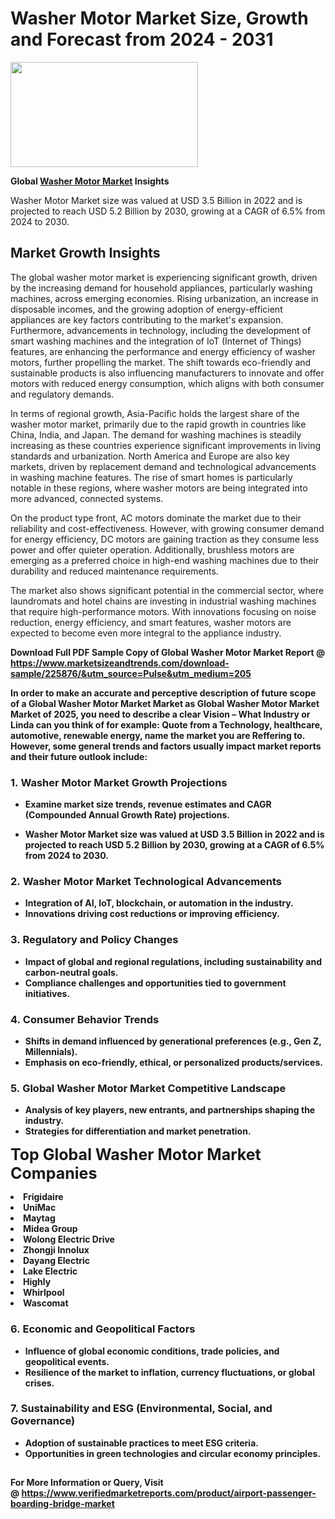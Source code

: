 <H1>Washer Motor Market Size, Growth and Forecast from 2024 - 2031</H1><img class="aligncenter size-medium wp-image-584254" src="https://thirdeyenews.in/wp-content/uploads/2024/09/Global-Market-Research-300x168.jpeg" alt="" width="300" height="168" /><p><strong>Global&nbsp;<a href="https://www.marketsizeandtrends.com/download-sample/225876/&amp;utm_source=Pulse&amp;utm_medium=205">Washer Motor Market</a> Insights</strong></p><p>Washer Motor Market size was valued at USD 3.5 Billion in 2022 and is projected to reach USD 5.2 Billion by 2030, growing at a CAGR of 6.5% from 2024 to 2030.</p><p><h2>Market Growth Insights</h2> <p>The global washer motor market is experiencing significant growth, driven by the increasing demand for household appliances, particularly washing machines, across emerging economies. Rising urbanization, an increase in disposable incomes, and the growing adoption of energy-efficient appliances are key factors contributing to the market's expansion. Furthermore, advancements in technology, including the development of smart washing machines and the integration of IoT (Internet of Things) features, are enhancing the performance and energy efficiency of washer motors, further propelling the market. The shift towards eco-friendly and sustainable products is also influencing manufacturers to innovate and offer motors with reduced energy consumption, which aligns with both consumer and regulatory demands.</p> <p><strong></strong></p> <p>In terms of regional growth, Asia-Pacific holds the largest share of the washer motor market, primarily due to the rapid growth in countries like China, India, and Japan. The demand for washing machines is steadily increasing as these countries experience significant improvements in living standards and urbanization. North America and Europe are also key markets, driven by replacement demand and technological advancements in washing machine features. The rise of smart homes is particularly notable in these regions, where washer motors are being integrated into more advanced, connected systems.</p> <p>On the product type front, AC motors dominate the market due to their reliability and cost-effectiveness. However, with growing consumer demand for energy efficiency, DC motors are gaining traction as they consume less power and offer quieter operation. Additionally, brushless motors are emerging as a preferred choice in high-end washing machines due to their durability and reduced maintenance requirements.</p> <p>The market also shows significant potential in the commercial sector, where laundromats and hotel chains are investing in industrial washing machines that require high-performance motors. With innovations focusing on noise reduction, energy efficiency, and smart features, washer motors are expected to become even more integral to the appliance industry.</p> <p><strong></p><p><span class=""><strong>Download Full PDF Sample Copy of Global Washer Motor Market Report</strong> @ <a href="https://www.marketsizeandtrends.com/download-sample/225876/&amp;utm_source=Pulse&amp;utm_medium=205" target="_blank">https://www.marketsizeandtrends.com/download-sample/225876/&amp;utm_source=Pulse&amp;utm_medium=205</a></span></p><p>In order to make an accurate and perceptive description of future scope of a Global&nbsp;Washer Motor Market Market as Global&nbsp;Washer Motor Market Market of 2025, you need to describe a clear Vision &ndash; What Industry or Linda can you think of for example: Quote from a Technology, healthcare, automotive, renewable energy, name the market you are Reffering to. However, some general trends and factors usually impact market reports and their future outlook include:</p><h3>1.&nbsp;<strong>Washer Motor Market Growth Projections</strong></h3><ul><li>Examine market size trends, revenue estimates and CAGR (Compounded Annual Growth Rate) projections.</li><li><p>Washer Motor Market size was valued at USD 3.5 Billion in 2022 and is projected to reach USD 5.2 Billion by 2030, growing at a CAGR of 6.5% from 2024 to 2030.</p></li></ul><h3>2.&nbsp;<strong>Washer Motor Market Technological Advancements</strong></h3><ul><li>Integration of AI, IoT, blockchain, or automation in the industry.</li><li>Innovations driving cost reductions or improving efficiency.</li></ul><h3>3.&nbsp;<strong>Regulatory and Policy Changes</strong></h3><ul><li>Impact of global and regional regulations, including sustainability and carbon-neutral goals.</li><li>Compliance challenges and opportunities tied to government initiatives.</li></ul><h3>4.&nbsp;<strong>Consumer Behavior Trends</strong></h3><ul><li>Shifts in demand influenced by generational preferences (e.g., Gen Z, Millennials).</li><li>Emphasis on eco-friendly, ethical, or personalized products/services.</li></ul><h3>5.&nbsp;<strong>Global Washer Motor Market Competitive Landscape</strong></h3><ul><li>Analysis of key players, new entrants, and partnerships shaping the industry.</li><li>Strategies for differentiation and market penetration.</li></ul><p data-pm-slice="1 1 []"><span style="color: inherit; font-family: inherit; font-size: 25px;">Top Global Washer Motor Market Companies</span></p><div class="" data-test-id=""><p><li>Frigidaire</li><li> UniMac</li><li> Maytag</li><li> Midea Group</li><li> Wolong Electric Drive</li><li> Zhongji Innolux</li><li> Dayang Electric</li><li> Lake Electric</li><li> Highly</li><li> Whirlpool</li><li> Wascomat</li></p></div><h3>6.&nbsp;<strong>Economic and Geopolitical Factors</strong></h3><ul><li>Influence of global economic conditions, trade policies, and geopolitical events.</li><li>Resilience of the market to inflation, currency fluctuations, or global crises.</li></ul><h3>7.&nbsp;<strong>Sustainability and ESG (Environmental, Social, and Governance)</strong></h3><ul><li>Adoption of sustainable practices to meet ESG criteria.</li><li>Opportunities in green technologies and circular economy principles.</li></ul><h2><strong style="font-size: 14px;">For More Information or Query, Visit @&nbsp;</strong><a style="background-color: #ffffff; font-size: 14px;" href="https://www.marketsizeandtrends.com/report/washer-motor-market/" target="_blank">https://www.verifiedmarketreports.com/product/airport-passenger-boarding-bridge-market</a></h2>
